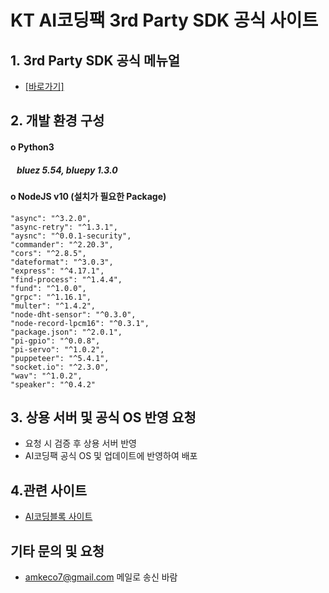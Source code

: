 # KT AI코딩팩 3rd Party SDK 공식 사이트

## 1. 3rd Party SDK 공식 메뉴얼
- <a href="https://docs.google.com/document/d/1f8uzrakt5JvaX5gFYTYimwkhoMYNZp-RPaPQ7ohnP9o/edit?usp=sharing/" target="_blank"> [바로가기] </a>
## 2. 개발 환경 구성
#### o Python3 
#####  &nbsp;&nbsp; bluez 5.54, bluepy 1.3.0

#### o NodeJS v10 (설치가 필요한 Package)
    "async": "^3.2.0",
    "async-retry": "^1.3.1",
    "aysnc": "^0.0.1-security",
    "commander": "^2.20.3",
    "cors": "^2.8.5",
    "dateformat": "^3.0.3",
    "express": "^4.17.1",
    "find-process": "^1.4.4",
    "fund": "^1.0.0",
    "grpc": "^1.16.1",
    "multer": "^1.4.2",
    "node-dht-sensor": "^0.3.0",
    "node-record-lpcm16": "^0.3.1",
    "package.json": "^2.0.1",
    "pi-gpio": "^0.0.8",
    "pi-servo": "^1.0.2",
    "puppeteer": "^5.4.1",
    "socket.io": "^2.3.0",
    "wav": "^1.0.2",
    "speaker": "^0.4.2"

## 3. 상용 서버 및 공식 OS 반영 요청
- 요청 시 검증 후 상용 서버 반영
- AI코딩팩 공식 OS 및 업데이트에 반영하여 배포 

## 4.관련 사이트
 - [AI코딩블록 사이트](https://aicodingblock.kt.co.kr/)
## 기타 문의 및 요청
- amkeco7@gmail.com 메일로 송신 바람
